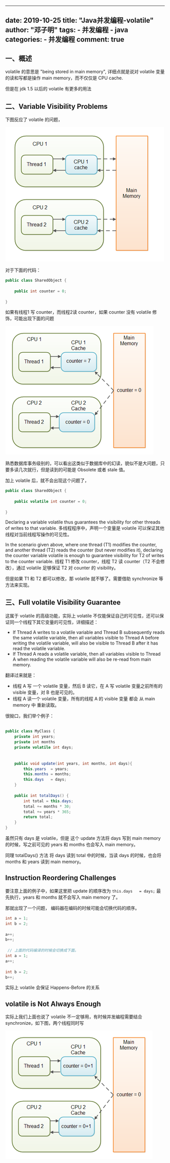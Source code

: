 

---
date: 2019-10-25
title: "Java并发编程-volatile"
author: "邓子明"
tags:
    - 并发编程
    - java
categories:
    - 并发编程
comment: true
---

## 一、概述

volatile 的意思是 "being stored in main memory", 详细点就是说对 volatile 变量的读和写都是操作 main memory，而不仅仅是 CPU cache.

但是在 jdk 1.5 以后的 volatile 有更多的用法

## 二、Variable Visibility Problems

下图反应了 volatile 的问题，

![](./_image/java-volatile-1.png)


对于下面的代码：

```java
public class SharedObject {

    public int counter = 0;

}
```

如果有线程1 写 counter，而线程2读 counter，如果 counter 没有 volatile 修饰，可能出现下面的问题

![](./_image/java-volatile-2.png)

熟悉数据库事务级别的，可以看出这类似于数据库中的幻读，貌似不是大问题，只要多读几次就行，但是读到的可能是 Obsolete 或者 stale 值。

加上 volatile 后，就不会出现这个问题了，

```java
public class SharedObject {

    public volatile int counter = 0;

}
```

Declaring a variable volatile thus guarantees the visibility for other threads of writes to that variable.
多线程程序中，声明一个变量是 volatile 可以保证其他线程对当前线程写操作的可见性。

In the scenario given above, where one thread (T1) modifies the counter, and another thread (T2) reads the counter (but never modifies it), declaring the counter variable volatile is enough to guarantee visibility for T2 of writes to the counter variable.
线程 T1 修改 counter，线程 T2 读 counter（T2 不会修改），通过 volatile 足够保证 T2 对 counter 的 visibility。

但是如果 T1 和 T2 都可以修改，那 volatile 就不够了。需要借助 synchronize 等方法来实现。



## 三、Full volatile Visibility Guarantee

这属于 volatile 的高级功能，实际上 volatile 不仅能保证自己的可见性，还可以保证同一个线程下其它变量的可见性，详细描述：

- If Thread A writes to a volatile variable and Thread B subsequently reads the same volatile variable, then all variables visible to Thread A before writing the volatile variable, will also be visible to Thread B after it has read the volatile variable.
- If Thread A reads a volatile variable, then all variables visible to Thread A when reading the volatile variable will also be re-read from main memory.

翻译过来就是：

- 线程 A 写 一个 volatile 变量，然后 B 读它，在 A 写 volatile 变量之前所有的 visible 变量，对 B 也是可见的。
- 线程 A 读一个 volatile 变量，所有的线程 A 的 visible 变量 都会 从 main memory 中 重新读取。

很拗口，我们举个例子：

```java

public class MyClass {
    private int years;
    private int months
    private volatile int days;


    public void update(int years, int months, int days){
        this.years  = years;
        this.months = months;
        this.days   = days;
    }
    
    public int totalDays() {
        int total = this.days;
        total += months * 30;
        total += years * 365;
        return total;
    }
}
```

虽然只有 days 是 volatile，但是 这个 update 方法将 days 写到 main memory 的时候，写之前可见的 years 和 months 也会写入 main memory。

同理 totalDays() 方法 将 days 读到 total 中的时候，当读 days 的时候，也会将 months 和 years 读到 main memory。


## Instruction Reordering Challenges

要注意上面的例子中，如果这里把 update 的顺序改为 `this.days   = days;` 最先执行，years 和 months 就不会写入 main memory 了。

那就出现了一个问题， 编码器在编码的时候可能会切换代码的顺序。

```java
int a = 1;
int b = 2;

a++;
b++;

 // 上面的代码编译的时候会切换成下面。
int a = 1;
a++;

int b = 2;
b++;
```

实际上 volatile 会保证 Happens-Before 的关系


## volatile is Not Always Enough


实际上我们上面也说了 volatile 不一定够用，有时候并发编程需要结合 synchronize，如下图，两个线程同时写

![](./_image/java-volatile-3.png)

